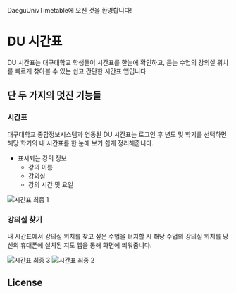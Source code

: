 DaeguUnivTimetable에 오신 것을 환영합니다!
# DU 시간표
DU 시간표는 대구대학교 학생들이 시간표를 한눈에 확인하고, 듣는 수업의 강의실 위치를 빠르게 찾아볼 수 있는 쉽고 간단한 시간표 앱입니다.
## 단 두 가지의 멋진 기능들
### 시간표
대구대학교 종합정보시스템과 연동된 DU 시간표는 로그인 후 년도 및 학기를 선택하면 해당 학기의 내 시간표를 한 눈에 보기 쉽게 정리해줍니다.
* 표시되는 강의 정보
  * 강의 이름
  * 강의실
  * 강의 시간 및 요일

![시간표 최종 1](https://github.com/yunsungdaegu/DaeguUnivTimetable/assets/129020723/9270d3a2-8aab-46d6-9a1a-7ea6a104b96f)

### 강의실 찾기
내 시간표에서 강의실 위치를 찾고 싶은 수업을 터치할 시 해당 수업의 강의실 위치를 당신의 휴대폰에 설치된 지도 앱을 통해 화면에 띄워줍니다.

![시간표 최종 3](https://github.com/yunsungdaegu/DaeguUnivTimetable/assets/129020723/03914a5a-cced-4427-8870-3039efc8bfb6)
![시간표 최종 2](https://github.com/yunsungdaegu/DaeguUnivTimetable/assets/129020723/c30a05f8-df06-47dd-9645-fa7d9ebfe0c4)
## License
